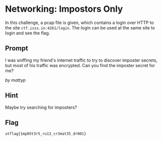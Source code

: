 # Networking: Impostors Only
In this challenge, a pcap file is given, which contains a login over HTTP 
to the site `ctf.isss.io:4261/login`. The login can be used at the same site to 
login and see the flag.

## Prompt
I was sniffing my friend's internet traffic to try to discover imposter secrets, 
but most of his traffic was encrypted. Can you find the imposter secret for me?

_by mattyp_

## Hint
Maybe try searching for imposters?

## Flag
`utflag{1mp05t3r5_ru13_cr3mat35_dr001}`
